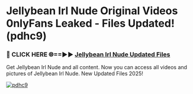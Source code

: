 # Jellybean Irl Nude Original Videos 0nlyFans Leaked - Files Updated! (pdhc9)

<h3>🔴 CLICK HERE 🌐==►► <a href="https://tinyurl.com/yrmya6cz" rel="nofollow">Jellybean Irl Nude Updated Files</a></h3>

Get Jellybean Irl Nude and all content. Now you can access all videos and pictures of Jellybean Irl Nude. New Updated Files 2025!

[![pdhc9](https://i.imgur.com/FMdXYCs.gif)](https://tinyurl.com/yrmya6cz)
